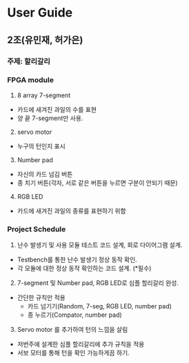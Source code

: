 # User Guide
## 2조(유민재, 허가은)
### 주제: 할리갈리
### FPGA module
1. 8 array 7-segment
- 카드에 새겨진 과일의 수를 표현
- 양 끝 7-segment만 사용.
2. servo motor
- 누구의 턴인지 표시
3. Number pad
- 자신의 카드 넘김 버튼
- 종 치기 버튼(각자, 서로 같은 버튼을 누르면 구분이 안되기 때문)
4. RGB LED
- 카드에 새겨진 과일의 종류를 표현하기 위함


### Project Schedule
1. 난수 발생기 및 사용 모듈 테스트 코드 설계, 회로 다이어그램 설계.
- Testbench를 통한 난수 발생기 정상 동작 확인.
- 각 모듈에 대한 정상 동작 확인하는 코드 설계. (*필수)
2. 7-segment 및 Number pad, RGB LED로 심플 할리갈리 완성.
- 간단한 규칙만 적용
	- 카드 넘기기(Random, 7-seg, RGB LED, number pad)
	- 종 누르기(Compator, number pad)
3. Servo motor 를 추가하여 턴의 느낌을 살림
- 저번주에 설계한 심플 할리갈리에 추가 규칙을 적용
- 서보 모터를 통해 턴을 확인 가능하게끔 하기.

